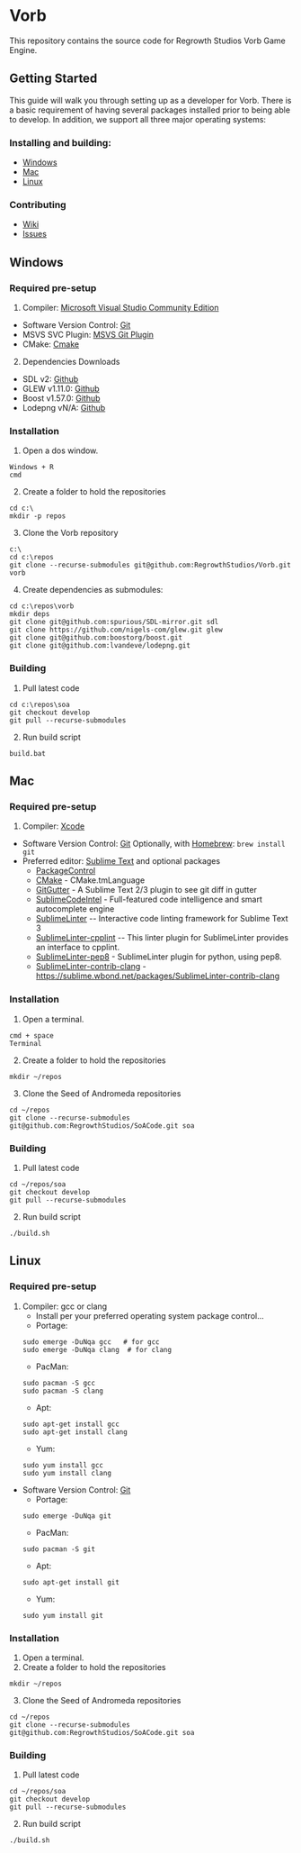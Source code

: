 # Vorb
This repository contains the source code for Regrowth Studios Vorb Game Engine.

## Getting Started
This guide will walk you through setting up as a developer for
Vorb.  There is a basic requirement of having several
packages installed prior to being able to develop.  In addition,
we support all three major operating systems:

### Installing and building:
* [Windows](#Windows)
* [Mac](#Mac)
* [Linux](#Linux)
 
### Contributing
* [Wiki](https://github.com/RegrowthStudios/SoACode/wiki)
* [Issues](https://github.com/RegrowthStudios/SoACode/issues)


## Windows

### Required pre-setup
1.  Compiler: [Microsoft Visual Studio Community Edition](http://www.visualstudio.com/)
*  Software Version Control:  [Git](http://git-scm.com/downloads)
*  MSVS SVC Plugin:  [MSVS Git Plugin](http://msdn.microsoft.com/en-us/library/hh850437.aspx)
*  CMake: [Cmake](http://www.cmake.org/download/)

2. Dependencies Downloads
*  SDL v2: [Github](git@github.com:spurious/SDL-mirror.git)
*  GLEW v1.11.0: [Github](https://github.com/nigels-com/glew.git)
*  Boost v1.57.0: [Github](git@github.com:boostorg/boost.git)
*  Lodepng vN/A: [Github](git@github.com:lvandeve/lodepng.git)

### Installation
1. Open a dos window.
```
Windows + R
cmd
```
2. Create a folder to hold the repositories
```
cd c:\
mkdir -p repos
```
3. Clone the Vorb repository
```
c:\
cd c:\repos
git clone --recurse-submodules git@github.com:RegrowthStudios/Vorb.git vorb
```
4. Create dependencies as submodules:
```
cd c:\repos\vorb
mkdir deps
git clone git@github.com:spurious/SDL-mirror.git sdl
git clone https://github.com/nigels-com/glew.git glew
git clone git@github.com:boostorg/boost.git
git clone git@github.com:lvandeve/lodepng.git
```

### Building
1. Pull latest code
```
cd c:\repos\soa
git checkout develop
git pull --recurse-submodules
```
2. Run build script
```
build.bat
```


## Mac

### Required pre-setup
1. Compiler: [Xcode](https://developer.apple.com/xcode/)
* Software Version Control: [Git](http://git-scm.com/downloads)
    Optionally, with [Homebrew](http://brew.sh/):
    ```brew install git```
* Preferred editor: [Sublime Text](http://www.sublimetext.com/) and optional packages
    * [PackageControl](https://sublime.wbond.net/installation)
    * [CMake](https://sublime.wbond.net/packages/CMake) - CMake.tmLanguage
    * [GitGutter](https://sublime.wbond.net/packages/GitGutter) - A Sublime Text 2/3 plugin to see git diff in gutter
    * [SublimeCodeIntel](https://sublime.wbond.net/packages/SublimeCodeIntel) - Full-featured code intelligence and smart autocomplete engine
    * [SublimeLinter](https://sublime.wbond.net/packages/SublimeLinter) -- Interactive code linting framework for Sublime Text 3
    * [SublimeLinter-cpplint](https://sublime.wbond.net/packages/SublimeLinter-cpplint) -- This linter plugin for SublimeLinter provides an interface to cpplint.
    * [SublimeLinter-pep8](https://sublime.wbond.net/packages/SublimeLinter-pep8) - SublimeLinter plugin for python, using pep8.
    * [SublimeLinter-contrib-clang](https://sublime.wbond.net/packages/SublimeLinter-contrib-clang) - https://sublime.wbond.net/packages/SublimeLinter-contrib-clang

### Installation
1. Open a terminal.
```
cmd + space
Terminal
```
2. Create a folder to hold the repositories
```
mkdir ~/repos
```
3. Clone the Seed of Andromeda repositories
```
cd ~/repos
git clone --recurse-submodules git@github.com:RegrowthStudios/SoACode.git soa
```

### Building
1. Pull latest code
```
cd ~/repos/soa
git checkout develop
git pull --recurse-submodules
```
2. Run build script
```
./build.sh
```


## Linux

### Required pre-setup
1. Compiler: gcc or clang
    * Install per your preferred operating system package control...
    * Portage:
    ```
    sudo emerge -DuNqa gcc   # for gcc
    sudo emerge -DuNqa clang  # for clang
    ```
    * PacMan:
    ```
    sudo pacman -S gcc
    sudo pacman -S clang
    ```
    * Apt:
    ```
    sudo apt-get install gcc
    sudo apt-get install clang
    ```
    * Yum:
    ```
    sudo yum install gcc
    sudo yum install clang
    ```
* Software Version Control: [Git](http://git-scm.com/downloads)
    * Portage:
    ```
    sudo emerge -DuNqa git
    ```
    * PacMan:
    ```
    sudo pacman -S git
    ```
    * Apt:
    ```
    sudo apt-get install git
    ```
    * Yum:
    ```
    sudo yum install git
    ```

### Installation
1. Open a terminal.
2. Create a folder to hold the repositories
```
mkdir ~/repos
```
3. Clone the Seed of Andromeda repositories
```
cd ~/repos
git clone --recurse-submodules git@github.com:RegrowthStudios/SoACode.git soa
```

### Building
1. Pull latest code
```
cd ~/repos/soa
git checkout develop
git pull --recurse-submodules
```
2. Run build script
```
./build.sh
```
